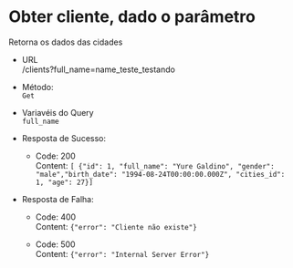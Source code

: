 # Obter cliente, dado o parâmetro

Retorna os dados das cidades

- URL  
   /clients?full_name=name_teste_testando

- Método:  
   `Get`

- Variavéis do Query  
  `full_name`

- Resposta de Sucesso:

  - Code: 200  
    Content: `[ {"id": 1, "full_name": "Yure Galdino", "gender": "male","birth_date": "1994-08-24T00:00:00.000Z", "cities_id": 1, "age": 27}]`

- Resposta de Falha:

  - Code: 400  
    Content: `{"error": "Cliente não existe"}`

  - Code: 500  
    Content: `{"error": "Internal Server Error"}`
